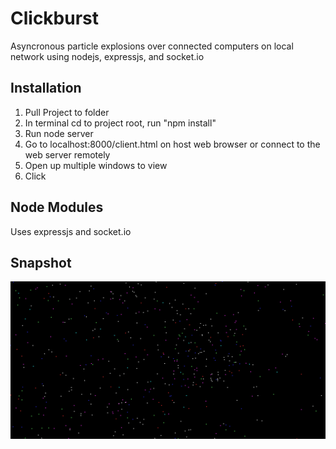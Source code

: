 # Clickburst

Asyncronous particle explosions over connected computers on local network using nodejs, expressjs, and socket.io

## Installation

1. Pull Project to folder
2. In terminal cd to project root, run "npm install"
3. Run node server
4. Go to localhost:8000/client.html on host web browser or connect to the web server remotely
5. Open up multiple windows to view
6. Click

## Node Modules

Uses expressjs and socket.io

## Snapshot

![alt tag](https://raw.githubusercontent.com/dpfister2/Clickburst/master/click.PNG)
